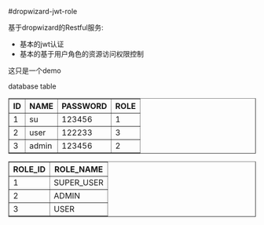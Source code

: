 #dropwizard-jwt-role

基于dropwizard的Restful服务:
* 基本的jwt认证
* 基本的基于用户角色的资源访问权限控制

这只是一个demo

database table
<table border="1" style="border-collapse:collapse">
<tr><th>ID</th><th>NAME</th><th>PASSWORD</th><th>ROLE</th></tr>
<tr><td>1</td><td>su</td><td>123456</td><td>1</td></tr>
<tr><td>2</td><td>user</td><td>122233</td><td>3</td></tr>
<tr><td>3</td><td>admin</td><td>123456</td><td>2</td></tr></table>

<table border="1" style="border-collapse:collapse">
<tr><th>ROLE_ID</th><th>ROLE_NAME</th></tr>
<tr><td>1</td><td>SUPER_USER</td></tr>
<tr><td>2</td><td>ADMIN</td></tr>
<tr><td>3</td><td>USER</td></tr></table>